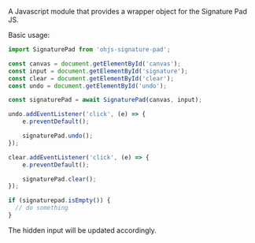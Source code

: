 A Javascript module that provides a wrapper object for the Signature Pad 
JS.

Basic usage:

```js
import SignaturePad from 'ohjs-signature-pad';

const canvas = document.getElementById('canvas');
const input = document.getElementById('signature');
const clear = document.getElementById('clear');
const undo = document.getElementById('undo');

const signaturePad = await SignaturePad(canvas, input);

undo.addEventListener('click', (e) => {
    e.preventDefault();

    signaturePad.undo();
});

clear.addEventListener('click', (e) => {
    e.preventDefault();

    signaturePad.clear();
});

if (signaturepad.isEmpty()) {
  // do something
}
```

The hidden input will be updated accordingly.
